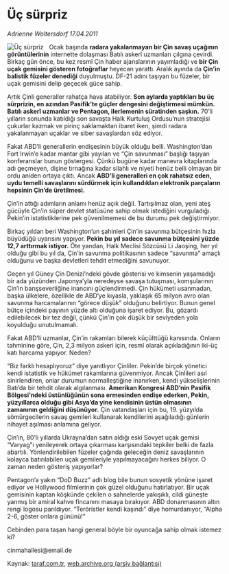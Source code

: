 # Üç sürpriz

*Adrienne Woltersdorf 17.04.2011*

<div class="yazi"><img align="left" alt="Üç sürpriz" border="0" src="http://www.taraf.com.tr/fotoraflar/makaleler/uc-surpriz_3460_orijinal.jpg" style="border-right-width:10px; border-color:#FFFFFF"/><p>Ocak başında <strong>radara yakalanmayan bir Çin savaş uçağının görüntülerinin</strong> internette dolaşması Batılı askerî uzmanları çılgına çevirdi. Birkaç gün önce, bu kez resmî Çin haber ajanslarının yayımladığı ve <strong>bir Çin uçak gemisini gösteren fotoğraflar </strong>heyecan yarattı. Aralık ayında da <strong>Çin’in balistik füzeler denediği</strong> duyulmuştu. DF-21 adını taşıyan bu füzeler, bir uçak gemisini delip geçecek güce sahip.</p>
<p>Artık Çinli generaller rahatça hava atabiliyor. <strong>Son aylarda yaptıkları bu üç sürprizin, en azından Pasifik’te güçler dengesini değiştirmesi mümkün. Batılı askerî uzmanlar ve Pentagon, ilerlemenin süratinden şaşkın.</strong> 70’li yılların sonunda katıldığı son savaşta Halk Kurtuluş Ordusu’nun stratejisi çukurlar kazmak ve pirinç saklamaktan ibaret iken, şimdi radara yakalanmayan uçaklar ve siber savaşlardan söz ediyor.</p>
<p>Fakat ABD’li generallerin endişesinin büyük olduğu belli. Washington’dan Fort Irwin’e kadar mantar gibi yayılan ve “Çin savunması” başlığı taşıyan konferanslar bunun göstergesi. Çünkü bugüne kadar manevra kitaplarında adı geçmeyen, dişine tırnağına kadar silahlı ve niyeti henüz belli olmayan bir ordu aniden ortaya çıktı. Ancak <strong>ABD’li generalleri en çok rahatsız eden, uydu temelli savaşlarını sürdürmek için kullandıkları elektronik parçaların hepsinin Çin’de üretilmesi.</strong></p>
<p>Çin’in attığı adımların anlamı henüz açık değil. Tartışılmaz olan, yeni ateş gücüyle Çin’in süper devlet statüsüne sahip olmak istediğini vurguladığı. Pekin’in istatistiklerine pek güvenilmemesi de bu durumu pek değiştirmiyor.</p>
<p>Birkaç yıldan beri Washington’un şahinleri Çin’in savunma bütçesinin hızla büyüdüğü uyarısını yapıyor. <strong>Pekin bu yıl sadece savunma bütçesini yüzde 12,7 arttırmak istiyor.</strong> Öte yandan, Halk Meclisi Sözcüsü Li Jaoşing, her yıl olduğu gibi bu yıl da, Çin’in savunma politikasının sadece “savunma” amaçlı olduğunu ve başka devletleri tehdit etmediğini savunuyor.</p>
<p>Geçen yıl Güney Çin Denizi’ndeki gövde gösterisi ve kimsenin yaşamadığı bir ada yüzünden Japonya’yla neredeyse savaşa tutuşması, komşularının Çin’in barışseverliğine inancını güçlendirmedi. Çin hükümeti usanmadan, başka ülkelere, özellikle de ABD‘ye kıyasla, yaklaşık 65 milyon avro olan savunma harcamalarının “görece düşük” olduğunu belirtiyor. Bunun genel bütçe içindeki payının yüzde altı olduğuna işaret ediyor. Bu, gözardı edilebilecek bir tez değil, çünkü Çin’in çok düşük bir seviyeden yola koyulduğu unutulmamalı.</p>
<p>Fakat ABD’li uzmanlar, Çin’in rakamları bilerek küçülttüğü kanısında. Onların tahminine göre, Çin, 2,3 milyon askeri için, resmî olarak açıkladığının iki-üç katı harcama yapıyor. Neden?</p>
<p>“Biz farklı hesaplıyoruz” diye yanıtlıyor Çinliler. Pekin’de birçok yönetici kendi istatistik ve hükümet rakamlarına güvenmiyor. Ancak Çinlileri asıl sinirlendiren, onlar durumun normalleştiğine inanırken, kendi yükselişlerinin Batı’da bir tehdit olarak algılanması. <strong>Amerikan Kongresi ABD’nin Pasifik Bölgesi’ndeki üstünlüğünün sona ermesinden endişe ederken, Pekin, yüzyıllarca olduğu gibi Asya’da yine kendisinin üstün olmasının zamanının geldiğini düşünüyor.</strong> Çin vatandaşları için bu, 19. yüzyılda sömürgecilerin savaş gemileri kullanarak kendilerini aşağıladığı günlerin nihayet aşılması anlamına geliyor.</p>
<p>Çin’in, 80’li yıllarda Ukrayna’dan satın aldığı eski Sovyet uçak gemisi “Varyag”ı yenileyerek ortaya çıkarması karşısındaki tepkiler belki de fazla abartılı. Yönlendirilebilen füzeler çağında geleceğin deniz savaşlarının kolayca batırılabilen uçak gemileriyle yapılmayacağını herkes biliyor. O zaman neden gösteriş yapıyorlar?</p>
<p>Pentagon’a yakın “DoD Buzz” adlı blog bile bunun sosyetik yönüne işaret ediyor ve Hollywood filmlerinin çok güzel olduğunu hatırlatıyor. Bir uçak gemisinin kaptan köşkünde çekilen o sahnelerde yakışıklı, cildi güneşte yanmış bir amiral kahve fincanını masaya bırakıyor. ABD donanmasının altın rengi logosu parıldıyor. “Teröristler kendi kaşındı” diye homurdanıyor, “Alpha 2-6, göster onlara gününü!”</p>
<p>Cebinden para taşan hangi general böyle bir oyuncağa sahip olmak istemez ki?</p>
<p>cinmahallesi@email.de</p>
</div>

Kaynak: [taraf.com.tr](http://www.taraf.com.tr/adrienne-woltersdorf/makale-uc-surpriz.htm), [web.archive.org (arşiv bağlantısı)](http://web.archive.org/web/20131107110418/http://www.taraf.com.tr/adrienne-woltersdorf/makale-uc-surpriz.htm)
